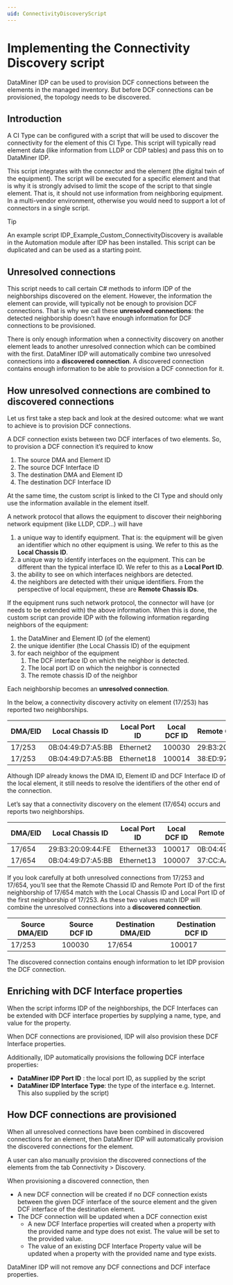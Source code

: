 ```yaml
---
uid: ConnectivityDiscoveryScript
---
```


# Implementing the Connectivity Discovery script

DataMiner IDP can be used to provision DCF connections between the elements in the managed inventory. But before DCF connections can be provisioned, the topology needs to be discovered.

## Introduction

A CI Type can be configured with a script that will be used to discover the connectivity for the element of this CI Type. This script will typically read element data (like information from LLDP or CDP tables) and pass this on to DataMiner IDP.

This script integrates with the connector and the element (the digital twin of the equipment). The script will be executed for a specific element and that is why it is strongly advised to limit the scope of the script to that single element. That is, it should not use information from neighboring equipment. In a multi-vendor environment, otherwise you would need to support a lot of connectors in a single script. 

> [!TIP]
> An example script IDP_Example_Custom_ConnectivityDiscovery is available in the Automation module after IDP has been installed. This script can be duplicated and can be used as a starting point.

## Unresolved connections

This script needs to call certain C# methods to inform IDP of the neighborships discovered on the element.  However, the information the element can provide, will typically not be enough to provision DCF connections. That is why we call these **unresolved connections**: the detected neighborship doesn’t have enough information for DCF connections to be provisioned. 

There is only enough information when a connectivity discovery on another element leads to another unresolved connection which can be combined with the first. DataMiner IDP will automatically combine two unresolved connections into a **discovered connection**. A discovered connection contains enough information to be able to provision a DCF connection for it. 

## How unresolved connections are combined to discovered connections

Let us first take a step back and look at the desired outcome: what we want to achieve is to provision DCF connections. 

A DCF connection exists between two DCF interfaces of two elements. So, to provision a DCF connection it’s required to know

1. The source DMA and Element ID
1. The source DCF Interface ID
1. The destination DMA and Element ID
1. The destination DCF Interface ID

At the same time, the custom script is linked to the CI Type and should only use the information available in the element itself. 

A network protocol that allows the equipment to discover their neighboring network equipment (like LLDP, CDP…) will have

1. a unique way to identify equipment. That is: the equipment will be given an identifier which no other equipment is using. We refer to this as the **Local Chassis ID**.
1. a unique way to identify interfaces on the equipment. This can be different than the typical interface ID. We refer to this as a **Local Port ID**.
1. the ability to see on which interfaces neighbors are detected.
1. the neighbors are detected with their unique identifiers. From the perspective of local equipment, these are **Remote Chassis IDs**.

If the equipment runs such network protocol, the connector will have (or needs to be extended with) the above information. When this is done, the custom script can provide IDP with the following information regarding neighbors of the equipment:

1. the DataMiner and Element ID (of the element)
1. the unique identifier (the Local Chassis ID) of the equipment
1. for each neighbor of the equipment
    1. The DCF interface ID on which the neighbor is detected. 
    1. The local port ID on which the neighbor is connected
    1. The remote chassis ID of the neighbor
 
Each neighborship becomes an **unresolved connection**.
 
In the below, a connectivity discovery activity on element (17/253) has reported two neighborships.

| DMA/EID | Local Chassis ID | Local Port ID | Local DCF ID | Remote Chassis ID | Remote Port ID |
|-- | -- | -- | -- | -- | -- |
|17/253|0B:04:49:D7:A5:BB|Ethernet2|100030|29:B3:20:09:44:FE|Ethernet33|
|17/253|0B:04:49:D7:A5:BB|Ethernet18|100014|38:ED:97:AC:FE:7C|Ethernet12|

Although IDP already knows the DMA ID, Element ID and DCF Interface ID of the local element, it still needs to resolve the identifiers of the other end of the connection.

Let’s say that a connectivity discovery on the element (17/654) occurs and reports two neighborships. 

|DMA/EID|Local Chassis ID|Local Port ID|Local DCF ID|Remote Chassis ID|Remote Port ID|
|-- | -- | -- | -- | -- | -- |
|17/654|29:B3:20:09:44:FE|Ethernet33|100017|0B:04:49:D7:A5:BB|Ethernet2|
|17/654|0B:04:49:D7:A5:BB|Ethernet13|100007|37:CC:AA:B3:CC:D8|Ethernet21|

If you look carefully at both unresolved connections from 17/253 and 17/654, you’ll see that the Remote Chassid ID and Remote Port ID of the first neighborship of 17/654 match with the Local Chassis ID and Local Port ID of the first neighborship of 17/253. As these two values match IDP will combine the unresolved connections into a **discovered connection**.

|Source DMA/EID|Source DCF ID|Destination DMA/EID|Destination DCF ID|
|--|--|--|--|
|17/253|100030|17/654|100017|

The discovered connection contains enough information to let IDP provision the DCF connection. 

##	Enriching with DCF Interface properties

When the script informs IDP of the neighborships, the DCF Interfaces can be extended with DCF interface properties by supplying a name, type, and value for the property. 

When DCF connections are provisioned, IDP will also provision these DCF Interface properties.

Additionally, IDP automatically provisions the following DCF interface properties: 

- **DataMiner IDP Port ID** : the local port ID, as supplied by the script 
- **DataMiner IDP Interface Type**: the type of the interface e.g. Internet. This also supplied by the script)

## How DCF connections are provisioned

When all unresolved connections have been combined in discovered connections for an element, then DataMiner IDP will automatically provision the discovered connections for the element.

A user can also manually provision the discovered connections of the elements from the tab Connectivity > Discovery.  

When provisioning a discovered connection, then

- A new DCF connection will be created if no DCF connection exists between the given DCF interface of the source element and the given DCF interface of the destination element.
- The DCF connection will be updated when a DCF connection exist 
    - A new DCF Interface properties will created when a property with the provided name and type does not exist. The value will be set to the provided value.
    - The value of an existing DCF Interface Property value will be updated when a property with the provided name and type exists. 

DataMiner IDP will not remove any DCF connections and DCF interface properties.

